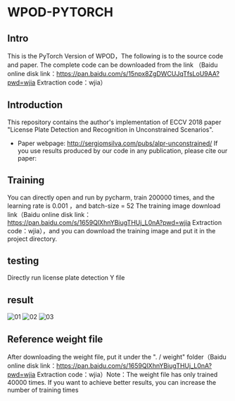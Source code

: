 # WPOD-PYTORCH

## Intro
This is the PyTorch Version of WPOD，The following is to the source code and paper.
The complete code can be downloaded from the link （Baidu online disk link：https://pan.baidu.com/s/15npx8ZgDWCUJqTfsLoU9AA?pwd=wjia 
Extraction code：wjia）
## Introduction
This repository contains the author's implementation of ECCV 2018 paper "License Plate Detection and Recognition in Unconstrained Scenarios".
* Paper webpage: http://sergiomsilva.com/pubs/alpr-unconstrained/
If you use results produced by our code in any publication, please cite our paper:
## Training
You can directly open and run by pycharm, train 200000 times, and the learning rate is 0.001 ，and batch-size = 52
The training image download link（Baidu online disk link：https://pan.baidu.com/s/1659QlXhnYBiugTHUj_L0nA?pwd=wjia 
Extraction code：wjia），and you can download the training image and put it in the project directory.
## testing
Directly run license plate detection Y file
## result
![01](https://user-images.githubusercontent.com/103355464/165672420-c188f18f-736b-44db-8b7e-ada0ace5b46a.png)
![02](https://user-images.githubusercontent.com/103355464/165672437-bea4af27-4f95-4ffd-be61-65fded0d741a.png)
![03](https://user-images.githubusercontent.com/103355464/165672447-f6ee689a-b58c-460d-be14-8f70bd574707.png)
## Reference weight file
After downloading the weight file, put it under the ". / weight" folder（Baidu online disk link：https://pan.baidu.com/s/1659QlXhnYBiugTHUj_L0nA?pwd=wjia 
Extraction code：wjia）Note：The weight file has only trained 40000 times. If you want to achieve better results, you can increase the number of training times

